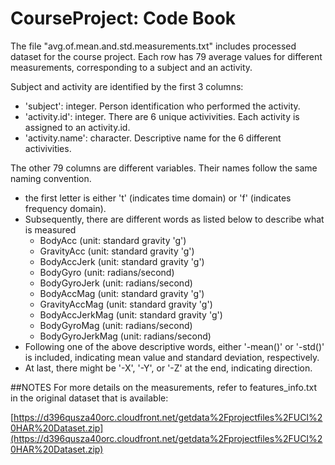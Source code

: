 # CourseProject: Code Book

The file "avg.of.mean.and.std.measurements.txt" includes
processed dataset for the course project. Each row has
79 average values for different measurements, corresponding
to a subject and an activity. 

Subject and activity are identified by the first 3 columns:

- 'subject': integer. Person identification who performed
the activity.
- 'activity.id': integer. There are 6 unique activivities.
Each activity is assigned to an activity.id.
- 'activity.name': character. Descriptive name for the
6 different activivities.

The other 79 columns are different variables. Their
names follow the same naming convention.  
- the first letter is either 't' (indicates time domain)
or 'f' (indicates frequency domain).
- Subsequently, there are different words as listed below to
describe what is measured
  * BodyAcc (unit: standard gravity 'g')
  * GravityAcc (unit: standard gravity 'g')
  * BodyAccJerk (unit: standard gravity 'g')
  * BodyGyro (unit: radians/second)
  * BodyGyroJerk (unit: radians/second)
  * BodyAccMag (unit: standard gravity 'g')
  * GravityAccMag (unit: standard gravity 'g')
  * BodyAccJerkMag (unit: standard gravity 'g')
  * BodyGyroMag (unit: radians/second)
  * BodyGyroJerkMag (unit: radians/second)
- Following one of the above descriptive words, either
'-mean()' or '-std()' is included, indicating mean value and
standard deviation, respectively.
- At last, there might be '-X', '-Y', or '-Z' at the end,
indicating direction.

##NOTES
For more details on the measurements, refer to
features_info.txt in the original dataset that
is available:

[https://d396qusza40orc.cloudfront.net/getdata%2Fprojectfiles%2FUCI%20HAR%20Dataset.zip](https://d396qusza40orc.cloudfront.net/getdata%2Fprojectfiles%2FUCI%20HAR%20Dataset.zip)
